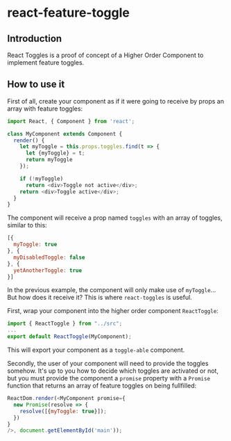 # react-feature-toggle

## Introduction
React Toggles is a proof of concept of a Higher Order Component to implement feature toggles.

## How to use it
First of all, create your component as if it were going to receive by props an array with feature toggles:

```javascript
import React, { Component } from 'react';

class MyComponent extends Component {
  render() {
    let myToggle = this.props.toggles.find(t => {
      let {myToggle} = t;
      return myToggle
    });

    if (!myToggle)
      return <div>Toggle not active</div>;
    return <div>Toggle active</div>;
  }
}
```

The component will receive a prop named `toggles` with an array of toggles, similar to this:

```javascript
[{
  myToggle: true
}, {
  myDisabledToggle: false
}, {
  yetAnotherToggle: true
}]
```

In the previous example, the component will only make use of `myToggle`... But how does it receive it? This is where `react-toggles` is useful.

First, wrap your component into the higher order component `ReactToggle`:

```javascript
import { ReactToggle } from "../src";
...
export default ReactToggle(MyComponent);
```

This will export your component as a `toggle-able` component.

Secondly, the user of your component will need to provide the toggles somehow. It's up to you how to decide which toggles are activated or not, but you must provide the component a `promise` property with a `Promise` function that returns an array of feature toggles on being fullfilled:

```javascript
ReactDom.render(<MyComponent promise={
  new Promise(resolve => {
    resolve([{myToggle: true}]);
  })
}
/>, document.getElementById('main'));
```
